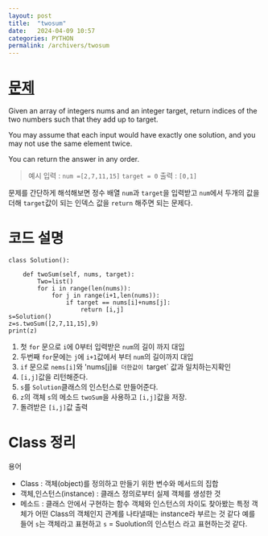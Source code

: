 ```yaml
---
layout: post
title:  "twosum"
date:   2024-04-09 10:57
categories: PYTHON
permalink: /archivers/twosum
---
```


[문제]:https://leetcode.com/problems/two-sum/description/
# [문제]

Given an array of integers nums and an integer target, return indices of the two numbers such that they add up to target.

You may assume that each input would have exactly one solution, and you may not use the same element twice.

You can return the answer in any order.

> 예시
> 입력 : `num =[2,7,11,15]` `target = 0`
> 출력 : `[0,1]`

문제를 간단하게 해석해보면 정수 배열 `num`과 `target`을 입력받고
`num`에서 두개의 값을 더해 `target`값이 되는 인덱스 값을 `return` 해주면 되는 문제다.


# 코드 설명
```
class Solution():

    def twoSum(self, nums, target):
        Two=list()
        for i in range(len(nums)):
            for j in range(i+1,len(nums)):
                if target == nums[i]+nums[j]:
                    return [i,j]
s=Solution()
z=s.twoSum([2,7,11,15],9)
print(z)
```
1. 첫 `for` 문으로 `i`에 0부터 입력받은 `num`의 길이 까지 대입
2. 두번째 `for`문에는 `j`에 `i+1`값에서 부터 `num`의 길이까지 대입
3. `if` 문으로 `nems[i]`와 'nums[j]`를 더한값이 `target` 값과 일치하는지확인
4.  `[i,j]`값을 리턴해준다.
5.  `s`를 `Solution`클래스의 인스턴스로 만들어준다.
6.  `z`의 객체 `s`의 메소드 `twoSum`을 사용하고 `[i,j]`값을 저장.
7.  돌려받은 `[i,j]`값 출력

# Class 정리
용어
- Class : 객체(object)를 정의하고 만들기 위한 변수와 메서드의 집합
- 객체,인스턴스(instance) : 클래스 정의로부터 실제 객체를 생성한 것
- 메소드 : 클래스 안에서 구현하는 함수
객체와 인스턴스의 차이도 찾아봤는
특정 객체가 어떤 Class의 객체인지 관계를 나타낼때는 instance라 부르는 것 같다
예를 들어 `s`는 객체라고 표현하고 `s` = Suolution의 인스턴스 라고 표현하는것 같다.
